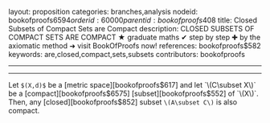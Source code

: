 layout: proposition
categories: branches,analysis
nodeid: bookofproofs$6594
orderid: 60000
parentid: bookofproofs$408
title: Closed Subsets of Compact Sets are Compact
description: CLOSED SUBSETS OF COMPACT SETS ARE COMPACT &#9733; graduate maths &#10004; step by step &#10010; by the axiomatic method &#10140; visit BookOfProofs now!
references: bookofproofs$582
keywords: are,closed,compact,sets,subsets
contributors: bookofproofs

---


---

Let `$(X,d)$` be a [metric space][bookofproofs$617] and let `\(C\subset X\)` be a [compact][bookofproofs$6575] [subset][bookofproofs$552] of `\(X\)`. Then, any [closed][bookofproofs$852] subset `\(A\subset C\)` is also compact.
